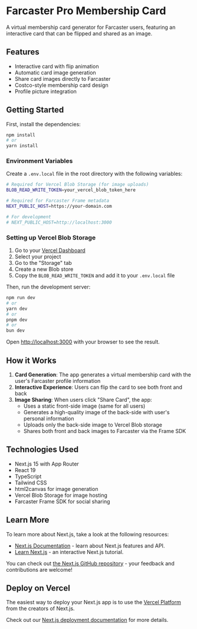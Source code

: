 # Farcaster Pro Membership Card

A virtual membership card generator for Farcaster users, featuring an interactive card that can be flipped and shared as an image.

## Features

- Interactive card with flip animation
- Automatic card image generation
- Share card images directly to Farcaster
- Costco-style membership card design
- Profile picture integration

## Getting Started

First, install the dependencies:

```bash
npm install
# or
yarn install
```

### Environment Variables

Create a `.env.local` file in the root directory with the following variables:

```bash
# Required for Vercel Blob Storage (for image uploads)
BLOB_READ_WRITE_TOKEN=your_vercel_blob_token_here

# Required for Farcaster Frame metadata
NEXT_PUBLIC_HOST=https://your-domain.com

# For development
# NEXT_PUBLIC_HOST=http://localhost:3000
```

### Setting up Vercel Blob Storage

1. Go to your [Vercel Dashboard](https://vercel.com/dashboard)
2. Select your project
3. Go to the "Storage" tab
4. Create a new Blob store
5. Copy the `BLOB_READ_WRITE_TOKEN` and add it to your `.env.local` file

Then, run the development server:

```bash
npm run dev
# or
yarn dev
# or
pnpm dev
# or
bun dev
```

Open [http://localhost:3000](http://localhost:3000) with your browser to see the result.

## How it Works

1. **Card Generation**: The app generates a virtual membership card with the user's Farcaster profile information
2. **Interactive Experience**: Users can flip the card to see both front and back
3. **Image Sharing**: When users click "Share Card", the app:
   - Uses a static front-side image (same for all users)
   - Generates a high-quality image of the back-side with user's personal information
   - Uploads only the back-side image to Vercel Blob storage
   - Shares both front and back images to Farcaster via the Frame SDK

## Technologies Used

- Next.js 15 with App Router
- React 19
- TypeScript
- Tailwind CSS
- html2canvas for image generation
- Vercel Blob Storage for image hosting
- Farcaster Frame SDK for social sharing

## Learn More

To learn more about Next.js, take a look at the following resources:

- [Next.js Documentation](https://nextjs.org/docs) - learn about Next.js features and API.
- [Learn Next.js](https://nextjs.org/learn) - an interactive Next.js tutorial.

You can check out [the Next.js GitHub repository](https://github.com/vercel/next.js) - your feedback and contributions are welcome!

## Deploy on Vercel

The easiest way to deploy your Next.js app is to use the [Vercel Platform](https://vercel.com/new?utm_medium=default-template&filter=next.js&utm_source=create-next-app&utm_campaign=create-next-app-readme) from the creators of Next.js.

Check out our [Next.js deployment documentation](https://nextjs.org/docs/app/building-your-application/deploying) for more details.
